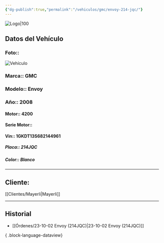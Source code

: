 ```yaml
---
{"dg-publish":true,"permalink":"/vehiculos/gmc/envoy-214-jqc/"}
---
```


![Logo|100](http://drive.google.com/uc?export=view&id=137fl3TIZ0-PU8b-Pt0bsjclwHub_u78G)

## Datos del Vehículo 
### Foto:: 
![Vehículo](http://drive.google.com/uc?export=view&id=1jH5C_VRBRMYeG-WmA9ymDz7DfVthfrVf)

### Marca:: GMC
### Modelo:: Envoy
### Año:: 2008
#### Motor:: 4200
#### Serie Motor:: 
#### Vin:: 1GKDT13S682144961
##### Placa:: 214JQC
##### Color:: Blanco 
---

## Cliente:

[[Clientes/Mayerli\|Mayerli]]

---

## Historial

- [[Órdenes/23-10-02 Envoy (214JQC)\|23-10-02 Envoy (214JQC)]]

{ .block-language-dataview} 